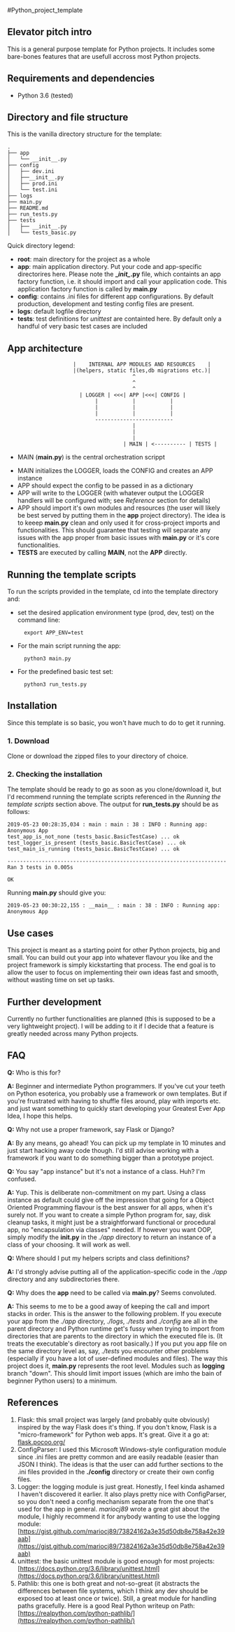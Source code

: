 #Python_project_template

## Elevator pitch intro

This is a general purpose template for Python projects. It includes some bare-bones features that are usefull accross 
most Python projects.

## Requirements and dependencies
- Python 3.6 (tested)  

## Directory and file structure

This is the vanilla directory structure for the template:

    .
    ├── app
    │   └── __init__.py
    ├── config
    │   ├── dev.ini
    │   ├──__init__.py
    │   ├── prod.ini
    │   └── test.ini
    ├── logs
    ├── main.py
    ├── README.md
    ├── run_tests.py
    ├── tests
    │   ├── __init__.py
    │   └── tests_basic.py

Quick directory legend:
- **root**: main directory for the project as a whole
- **app**: main application directory. Put your code and app-specific directorires here. 
Please note the **\__init\__.py** file, which containts an app factory function, i.e. it should import and call your 
application code. This application factory function is called by **main.py**
- **config**: contains .ini files for different app configurations. By default production, development and testing 
config files are present.
- **logs**: default logfile directory
- **tests**: test definitions for _unittest_ are containted here. By default only a handful of very basic test cases 
are included

## App architecture
                  
                  
                         |    INTERNAL APP MODULES AND RESOURCES    |
                         |(helpers, static files,db migrations etc.)|
                                            ^
                                            ^
                                            ^
                           | LOGGER | <<<| APP |<<<| CONFIG |
                                |           |           |
                                |           |           |    
                                |           |           |
                                -------------------------
                                            |
                                            |
                                            |
                                         | MAIN | <---------- | TESTS | 
                                                                          
                                                      
                                                                        
    
- MAIN (**main.py**) is the central orchestration scrippt
* MAIN initializes the LOGGER, loads the CONFIG and creates an APP instance
* APP should expect the config to be passed in as a dictionary
* APP will write to the LOGGER (with whatever output the LOGGER handlers will be configured with; see *Reference* 
section for details)
* APP should import it's own modules and resources (the user will likely be best served by putting them in the **app** 
project directory). The idea is to keeep **main.py** clean and only used it for cross-project imports and 
functionalities. This should guarantee that testing will separate any issues with the app proper from basic issues with
**main.py** or it's core functionalities.
* **TESTS** are executed by calling **MAIN**, not the **APP** directly.
 
## Running the template scripts

To run the scripts provided in the template, cd into the template directory and:
- set the desired application environment type (prod, dev, test) on the command line:
       
        export APP_ENV=test
       

- For the main script running the app:
    
        python3 main.py
   
- For the predefined basic test set:
        
        python3 run_tests.py

## Installation

Since this template is so basic, you won't have much to do to get it running.

### 1. Download

Clone or download the zipped files to your directory of choice.

### 2. Checking the installation

The template should be ready to go as soon as you clone/download it, but I'd recommend running the template scripts
referenced in the *Running the template scripts* section above. The output for **run_tests.py** should be as follows:
    
    2019-05-23 00:28:35,034 : main : main : 38 : INFO : Running app: Anonymous App
    test_app_is_not_none (tests_basic.BasicTestCase) ... ok
    test_logger_is_present (tests_basic.BasicTestCase) ... ok
    test_main_is_running (tests_basic.BasicTestCase) ... ok
    
    ----------------------------------------------------------------------
    Ran 3 tests in 0.005s
    
    OK
    
Running **main.py** should give you:

    2019-05-23 00:30:22,155 : __main__ : main : 38 : INFO : Running app: Anonymous App
        

## Use cases

This project is meant as a starting point for other Python projects, big and small. You can build out your app into 
whatever flavour you like and the project framework is simply kickstarting that process. The end goal is to allow the 
user to focus on implementing their own ideas fast and smooth, without wasting time on set up tasks. 

## Further development

Currently no further functionalities are planned (this is supposed to be a very lightweight project). I will be adding 
to it if I decide that a feature is greatly needed across many Python projects. 

## FAQ

**Q:** Who is this for?

**A:** Beginner and intermediate Python programmers. If you've cut your teeth on Python esoterica, you probably use a
framework or own templates. But if you're frustrated with having to shuffle files around, play with imports etc. and 
just want something to quickly start developing your Greatest Ever App Idea, I hope this helps.

**Q:** Why not use a proper framework, say Flask or Django?

**A:** By any means, go ahead! You can pick up my template in 10 minutes and just start hacking away code though. I'd 
still advise working with a framework if you want to do something bigger than a prototype project.


**Q:** You say "app instance" but it's not a instance of a class. Huh? I'm confused.

**A:** Yup. This is deliberate non-commitment on my part. Using a class instance as default could give off the 
impression that going for a Object Oriented Programming flavour is the best answer for all apps, when it's surely not. 
If you want to create a simple Python program for, say, disk cleanup tasks, it might just be a straightforward 
functional or procedural app, no "encapsulation via classes" needed. If however you want OOP, simply modify the 
**__init__.py** in the *./app* directory to return an instance of a class of your choosing. It will work as well.

**Q:** Where should I put my helpers scripts and class definitions?

**A:** I'd strongly advise putting all of the application-specific code in the *./app* directory and any subdirectories
there.

**Q:** Why does the **app** need to be called via **main.py**? Seems convoluted.

**A:** This seems to me to be a good away of keeping the call and import stacks in order. This is the answer to the 
following problem. If you execute your app from the *./app* directory, *./logs*, *./tests* and *./config* are all in the
parent directory and Python runtime get's fussy when trying to import from directories that are parents to the directory
in which the executed file is. (It treats the executable's directory as root basically.) If you put you app file on the
same directory level as, say, *./tests* you encounter other problems (especially if you have a lot of user-defined 
modules and files). The way this project does it, **main.py** represents the root level. Modules such as **logging**
branch "down". This should limit import issues (which are imho the bain of beginner Python users) to a minimum. 


## References

1. Flask: this small project was largely (and probably quite obviously) inspired by the way Flask does it's thing. If 
you don't know, Flask is a "micro-framework" for Python web apps. It's great. Give it a go at:
 [flask.pocoo.org/](flask.pocoo.org/)
2. ConfigParser: I used this Microsoft Windows-style configuration module since .ini files are pretty common and are
easily readable (easier than JSON I think). The ideas is that the user can add further sections to the .ini files 
provided in the **./config** directory or create their own config files.
3. Logger: the logging module is just great. Honestly, I feel kinda ashamed I haven't discovered it earlier. It also
plays pretty nice with ConfigParser, so you don't need a config mechanism separate from the one that's used for the app
in general. *mariocj89* wrote a great gist about the module, I highly recommend it for anybody wanting to use the 
logging module:
[https://gist.github.com/mariocj89/73824162a3e35d50db8e758a42e39aab](https://gist.github.com/mariocj89/73824162a3e35d50db8e758a42e39aab)
4. unittest: the basic unittest module is good enough for most projects: 
[https://docs.python.org/3.6/library/unittest.html](https://docs.python.org/3.6/library/unittest.html)
5. Pathlib: this one is both great and not-so-great (it abstracts the differences between file systems, which I think 
any dev should be exposed too at least once or twice). Still, a great module for handling paths gracefully. Here
is a good Real Python writeup on Path: [https://realpython.com/python-pathlib/](https://realpython.com/python-pathlib/)
    
